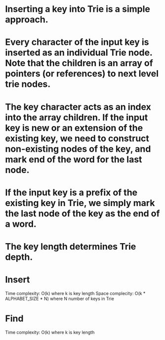 # Inserting a key into Trie is a simple approach.

# Every character of the input key is inserted as an individual Trie node. Note that the children is an array of pointers (or references) to next level trie nodes.

# The key character acts as an index into the array children. If the input key is new or an extension of the existing key, we need to construct non-existing nodes of the key, and mark end of the word for the last node.

# If the input key is a prefix of the existing key in Trie, we simply mark the last node of the key as the end of a word.

# The key length determines Trie depth.

# Insert

Time complexity: O(k) where k is key length
Space complecity: O(k \* ALPHABET_SIZE \* N) where N number of keys in Trie

# Find

Time complexity: O(k) where k is key length

